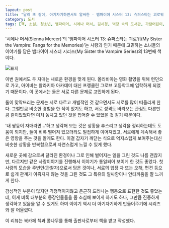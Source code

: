 ```yaml
---
layout: post
title: "달리 또 같이, 아기자기하면서도 알싸한 - 뱀파이어 시스터 13: 슈퍼스타는 괴로워"
category: 도서
tags: [책, 소설, 청소년, 뱀파이어, 시에나 머서, 김시경, 벽장 속의 도서관, 가람어린이, 북카페 책과 콩나무, 서평]
---
```


'시에나 머서(Sienna Mercer)'의
'뱀파이어 시스터 13: 슈퍼스타는 괴로워(My Sister the Vampire: Fangs for the Memories)'는
사랑과 인기 때문에 고민하는 소녀들의 이야기를 담은
뱀파이어 시스터 시리즈(My Sister the Vampire Series)의 13번째 책이다.

![표지](https://images2.imgbox.com/d5/9b/wr4F7B3M_o.jpg)

이번 권에서도 두 자매는 새로운 환경을 맞게 된다.
올리비아는 영화 촬영을 위해 런던으로 가고,
아이비는 왈라키아 아카데미 대신 프랭클린 그로브 고등학교에 입학하게 되었기 때문이다.
이 곳에서는 둘은 서로 다른 문제로 고민하게 된다.

둘이 맞딱뜨리는 문제는 서로 다르고 개별적인 것 같으면서도 서로를 많이 떠올리게 한다.
그럴만큼 비슷한 경험을 한 적이 있기도 하고,
서로 성격도 바라보는 관점도 다른만큼 같이있었다면 미처 놓치고 있던 것을 집어줄 수 있었을 것 같기 때문이다.

'내 쌍둥이 자매라면...'하고 생각해 보는 것은 상황을 추스리고 생각을 정리하는데도 도움이 되지만,
둘이 비록 떨어져 있으더라도 밀접하게 이어져있고,
서로에게 계속해서 좋은 영향을 주는 것을 알게도 한다.
이걸 갑자기 깨닫는 식으로 억지스럽게 보여주는대신
비슷한 상황을 반복함으로써 자연스럽게 느낄 수 있게 했다.

새로운 곳에 감으로써 달라진 환경이나 그로 인해 벌어지는 일을 그린 것도 나름 괜찮지만,
다르지만 같은 사랑이야기를 진행해서 이야기가 통일되어 보이게 한 것도 좋았다.
첫사랑의 모습을 주변인(관찰자)으로서 담은 것이나,
서로의 입장 차 또는 오해, 편견 등으로 쉽게 관계가 이뤄지지 않는 것을 그린 것도
그 특유의 알싸함이나 안타까움을 잘 느끼게 한다.

감성적인 부분이 많지만 격정적이지않고 은근히 드러나는 행동으로 표현한 것도 좋았는데,
이게 비록 대부분의 등장인물들을 좀 소심해 보이게 하기도 하나,
그만큼 진중하게 생각하고 있음을 알 수 있게도 하며
이야기 역시 더 아기자기하게 만들어주기에
시리즈와 잘 어울렸다.



<div class="im im-info">
이 리뷰는 북카페 책과 콩나무를 통해 출판사로부터 책을 받고 작성했다.
</div>
